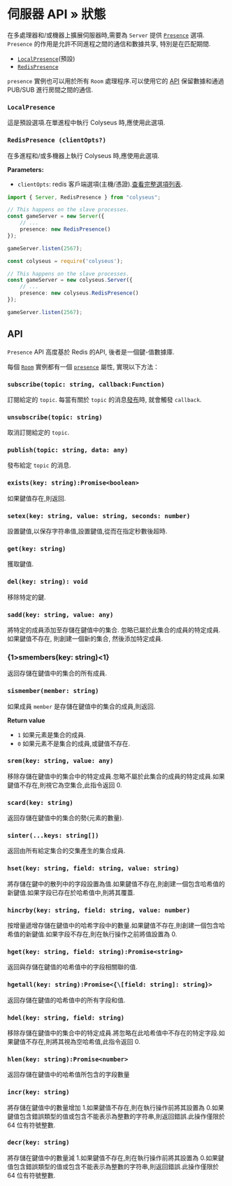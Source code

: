 # 伺服器 API &raquo; 狀態

在多處理器和/或機器上擴展伺服器時,需要為 `Server` 提供 [`Presence`](/server/api/#optionspresence) 選項. `Presence` 的作用是允許不同進程之間的通信和數據共享, 特別是在匹配期間.

- [`LocalPresence`](#localpresence)(預設)
- [`RedisPresence`](#redispresence-clientopts)

`presence` 實例也可以用於所有 `Room` 處理程序.可以使用它的 [API](#api) 保留數據和通過 PUB/SUB 進行房間之間的通信.

### `LocalPresence`

這是預設選項.在單進程中執行  Colyseus 時,應使用此選項.

### `RedisPresence (clientOpts?)`

在多進程和/或多機器上執行  Colyseus 時,應使用此選項.

**Parameters:**

- `clientOpts`: redis 客戶端選項(主機/憑證).[查看完整選項列表](https://github.com/DefinitelyTyped/DefinitelyTyped/blob/master/types/redis/index.d.ts#L28-L52).

```typescript fct_label="TypeScript"
import { Server, RedisPresence } from "colyseus";

// This happens on the slave processes.
const gameServer = new Server({
    // ...
    presence: new RedisPresence()
});

gameServer.listen(2567);
```

```typescript fct_label="JavaScript"
const colyseus = require('colyseus');

// This happens on the slave processes.
const gameServer = new colyseus.Server({
    // ...
    presence: new colyseus.RedisPresence()
});

gameServer.listen(2567);
```

## API

`Presence` API 高度基於 Redis 的API, 後者是一個鍵-值數據庫.

每個 [`Room`](/server/room) 實例都有一個 [`presence`](/server/room/#presence-presence) 屬性, 實現以下方法：

### `subscribe(topic: string, callback:Function)`

訂閱給定的 `topic`. 每當有關於 `topic` 的消息[發布](#publishtopic-string-data-any)時, 就會觸發 `callback`.

### `unsubscribe(topic: string)`

取消訂閱給定的 `topic`.

### `publish(topic: string, data: any)`

發布給定 `topic` 的消息.

### `exists(key: string):Promise<boolean>`

如果鍵值存在,則返回.

### `setex(key: string, value: string, seconds: number)`

設置鍵值,以保存字符串值,設置鍵值,從而在指定秒數後超時.

### `get(key: string)`

獲取鍵值.

### `del(key: string): void`

移除特定的鍵.

### `sadd(key: string, value: any)`

將特定的成員添加至存儲在鍵值中的集合. 忽略已屬於此集合的成員的特定成員. 如果鍵值不存在, 則創建一個新的集合, 然後添加特定成員.

### {1>smembers(key: string)<1}

返回存儲在鍵值中的集合的所有成員.

### `sismember(member: string)`

如果成員 `member` 是存儲在鍵值中的集合的成員,則返回.

**Return value**

- `1` 如果元素是集合的成員.
- `0`  如果元素不是集合的成員,或鍵值不存在.

### `srem(key: string, value: any)`

移除存儲在鍵值中的集合中的特定成員.忽略不屬於此集合的成員的特定成員.如果鍵值不存在,則視它為空集合,此指令返回 0.

### `scard(key: string)`

返回存儲在鍵值中的集合的勢(元素的數量).

### `sinter(...keys: string[])`

返回由所有給定集合的交集產生的集合成員.

### `hset(key: string, field: string, value: string)`

將存儲在鍵中的散列中的字段設置為值.如果鍵值不存在,則創建一個包含哈希值的新鍵值.如果字段已存在於哈希值中,則將其覆蓋.

### `hincrby(key: string, field: string, value: number)`

按增量遞增存儲在鍵值中的哈希字段中的數量.如果鍵值不存在,則創建一個包含哈希值的新鍵值.如果字段不存在,則在執行操作之前將值設置為 0.

### `hget(key: string, field: string):Promise<string>`

返回與存儲在鍵值的哈希值中的字段相關聯的值.

### `hgetall(key: string):Promise<{\[field: string]: string}>`

返回存儲在鍵值的哈希值中的所有字段和值.

### `hdel(key: string, field: string)`

移除存儲在鍵值中的集合中的特定成員.將忽略在此哈希值中不存在的特定字段.如果鍵值不存在,則將其視為空哈希值,此指令返回 0.

### `hlen(key: string):Promise<number>`

返回存儲在鍵值中的哈希值所包含的字段數量

### `incr(key: string)`

將存儲在鍵值中的數量增加 1.如果鍵值不存在,則在執行操作前將其設置為 0.如果鍵值包含錯誤類型的值或包含不能表示為整數的字符串,則返回錯誤.此操作僅限於 64 位有符號整數.

### `decr(key: string)`

將存儲在鍵值中的數量減 1.如果鍵值不存在,則在執行操作前將其設置為 0.如果鍵值包含錯誤類型的值或包含不能表示為整數的字符串,則返回錯誤.此操作僅限於 64 位有符號整數.
